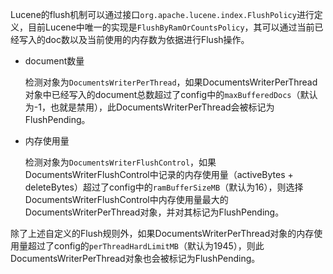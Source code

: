 Lucene的flush机制可以通过接口`org.apache.lucene.index.FlushPolicy`进行定义，目前Lucene中唯一的实现是`FlushByRamOrCountsPolicy`，其可以通过当前已经写入的doc数以及当前使用的内存数为依据进行Flush操作。

- document数量

  检测对象为`DocumentsWriterPerThread`，如果DocumentsWriterPerThread对象中已经写入的document总数超过了config中的`maxBufferedDocs`（默认为-1，也就是禁用），此DocumentsWriterPerThread会被标记为FlushPending。

- 内存使用量

  检测对象为`DocumentsWriterFlushControl`，如果DocumentsWriterFlushControl中记录的内存使用量（activeBytes + deleteBytes）超过了config中的`ramBufferSizeMB`（默认为16），则选择DocumentsWriterFlushControl中内存使用量最大的DocumentsWriterPerThread对象，并对其标记为FlushPending。



除了上述自定义的Flush规则外，如果DocumentsWriterPerThread对象的内存使用量超过了config的`perThreadHardLimitMB`（默认为1945），则此DocumentsWriterPerThread对象也会被标记为FlushPending。